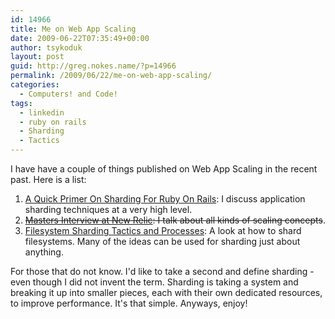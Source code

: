 ```yaml
---
id: 14966
title: Me on Web App Scaling
date: 2009-06-22T07:35:49+00:00
author: tsykoduk
layout: post
guid: http://greg.nokes.name/?p=14966
permalink: /2009/06/22/me-on-web-app-scaling/
categories:
  - Computers! and Code!
tags:
  - linkedin
  - ruby on rails
  - Sharding
  - Tactics
---
```

I have have a couple of things published on Web App Scaling in the recent past. Here is a list:
<ol>
<li><a href="http://www.engineyard.com/blog/2009/a-quick-primer-on-sharding-for-ruby-on-rails/">A Quick Primer On Sharding For Ruby On Rails</a>: I discuss application sharding techniques at a very high level.</li>
<li><del datetime="2009-07-04T22:08:03+00:00"><a href="http://railslab.newrelic.com/2009/02/04/greg-nokes-lead-technical-account-manager-engine-yard">Masters Interview at New Relic</a>: I talk about all kinds of scaling concepts</del>.</li>
<li><a href="http://www.engineyard.com/docs/EY_Filesystem_Sharding_Tactics_and_Processes.pdf">Filesystem Sharding Tactics and Processes</a>: A look at how to shard filesystems. Many of the ideas can be used for sharding just about anything.</li>
</ol>
For those that do not know. I'd like to take a second and define sharding - even though I did not invent the term.  Sharding is taking a system and breaking it up into smaller pieces, each with their own dedicated resources, to improve performance. It's that simple.
Anyways, enjoy!

